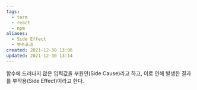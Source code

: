 ```yaml
---
tags:
  - term
  - react
  - npm
aliases:
  - Side Effect
  - 부수효과
created: 2021-12-30 13:06
updated: 2021-12-30 13:14
---
```


함수에 드러나지 않은 입력값을 부원인(Side Cause)라고 하고, 이로 인해 발생한 결과를 부작용(Side Effect)이라고 한다.
